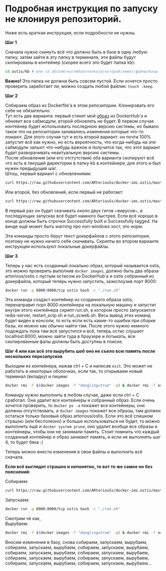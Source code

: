 # Подробная инструкция по запуску не клонируя репозиторий.

Ниже есть краткая инструкция, если подробности не нужны.

**Шаг 1**

Сначала нужно скинуть всё что должно быть в базе в одну любую папку, затем зайти в эту папку в терминале, эти файлы будут скопированы в контейнер (скорее всего это будет папка kb):
```bash
cd ostis/kb # или cd абсолютно/любая/папка/в/которой/лежат/файлы/базы
```
**Важно!** Эта папка не должна быть совсем пустой. Если хочется просто проверить заработает ли, можно создать любой файлик: ```touch .keep```.

**Шаг 2**

Собираем образ из Dockerfile'a в этом репозитории. Клонировать его себе не обязательно.  
Тут есть два варианта: первый стянет мой [образ](https://cloud.docker.com/u/artorious/repository/docker/artorious/ostis "DockerHub")  из DockerHub'а и обновит все сабмодули, второй обновлять не будет. В первом случае контейнер будет использовать последнюю версию системы, но бывало такое что на репозитории заливались изменения которые что-то ломают. Для этого случая тут и есть второй вариант: он почти 100% запустит всё как нужно, но есть вероятность, что когда-нибудь на эти сабмодули зальют что-нибудь важное и получится так, что этот вариант будет разворачивать неактуальную версию системы.  
После обновления (или его отстутствия) оба варианта скопируют всё что есть в текущей директории в папку kb в контейнере, для этого и был нужен предыдущий шаг.  
Штош, первый вариант с обновлениями:
```bash
curl https://raw.githubusercontent.com/ARtoriouSs/docker-ims.ostis/master/Dockerfile | docker build --pull --tag ostis --file - .
```
Или второй, без обновлений, если первый не работает:
```bash
curl https://raw.githubusercontent.com/ARtoriouSs/docker-ims.ostis/master/Dockerfile.noupdate | docker build --pull --tag ostis --file - .
```
В первый раз он будет скачивать около двух гигов ~вирусов~, в последующих запусках всё будет намного быстрее. Если всё хорошо в конце должны быть строчки Successfully built и Successfully tagged. На винде ещё может быть warning про non-windows хост, это норм.

Эти команды просто берут текст докерфайлов с этого репозитория, поэтому не нужно ничего себе скачивать. Скрипты во втором варианте инструкции используют локальные докерфайлы.

**Шаг 3**

Теперь у нас есть созданный локально образ, который называется ostis, это можно проверить выполнив ```docker images```, должно быть два образа artorious/ostis с пустым остисом из DockerHub'а и ostis собранный из докерфайла, который теперь нужно запустить, заэкспоузив порт 8000:
```bash
docker run -p 8000:8000/tcp ostis bash -c "./run.sh"
```
Эта команда создаст контейнер из созданного образа ostis, перенаправит порт 8000 контейнера на локальную машину и запустит внутри этого контейнера скрипт run.sh, в котором просто запускается redis-server, restart_sctp.sh и run_scweb.sh. Весь вывод этих команд будет виден в консоли, то есть если есть какие-то ошибки при сборке базы, их можно как обычно найти там. После этого нужно немного подождать пока там всё запустится и всё, теперь остис слушает localhost:8000, можно зайти туда в браузере и потыкать, все скопированные фалы должны быть доступны в поиске.

**Шаг 4 или как всё это вырубить шоб оно не съело всю память после нескольких перезапусков**

Выходим из контейнера, нажав ctrl + C и написав ```exit```. Это может не работать в некоторых оболочках, если так, то открываем новый терминал (вкладку) и пишем:
```bash
docker rmi -f $(docker images -f "dangling=true" -q) & docker rmi -f ostis & docker rm -f $(docker ps -aq)
```
Команду нужно выполнить в любом случае, даже если ctrl + C сработал. Она удалит все контейнеры и собранный образ. Если очень хочется проверить, то ```docker ps -a``` покажет все контейнеры, они должны отсутствовать, а ```docker images``` покажет все образы, там должен остаться только базовый образ artorious/ostis. Если это всё слишком страшно (или бесполезно) и больше использоваться не будет, то можно выполнить ещё и ```docker system prune```, оно удалит вообще все образы и контейнеры, чтобы они не занимали память. Стоит помнить что каждый созданный контейнер и образ занмают память, и если не выполнять шаг 4, то будет бяка :(

Теперь можно внести изменения в свои файлы и выполнить всё сначала.

**Если всё выглядит страшно и непонятно, то вот то же самое но без пояснений:**

Собираем:
```bash
curl https://raw.githubusercontent.com/ARtoriouSs/docker-ims.ostis/master/Dockerfile | docker build --pull --tag ostis --file - .
```
Запускаем:
```bash
docker run -p 8000:8000/tcp ostis bash -c "./run.sh"
```
Смотрим чё как,  
Вырубаем:
```bash
docker rmi -f $(docker images -f "dangling=true" -q) & docker rmi -f ostis & docker rm -f $(docker ps -aq)
```
Вносим изменения в базу, снова собираем, запускаем, вырубаем, собираем, запускаем, вырубаем, собираем, запускаем, вырубаем, собираем, запускаем, вырубаем, собираем, запускаем, вырубаем, собираем, запускаем, вырубаем, собираем, запускаем, вырубаем, собираем, запускаем, вырубаем, собираем, запускаем, вырубаем...
